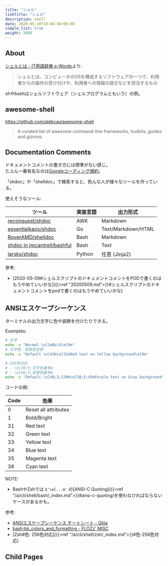 ```yaml
---
title: "シェル"
linkTitle: "シェル"
description: shell
date: 2020-05-10T18:04:56+09:00
simple_list: true
weight: 2000
---
```


## About

[シェルとは - IT用語辞典 e-Words](http://e-words.jp/w/%E3%82%B7%E3%82%A7%E3%83%AB.html)より:

> シェルとは、コンピュータのOSを構成するソフトウェアの一つで、利用者からの操作の受け付けや、利用者への情報の提示などを担当するもの

shやbashはシェルソフトウェア（シェルプログラムともいう）の例。

## awesome-shell

https://github.com/alebcay/awesome-shell

> A curated list of awesome command-line frameworks, toolkits, guides and gizmos.

## Documentation Comments

ドキュメントコメントの書き方には標準がない感じ。  
たぶん一番有名なのは[Googleコーディング規約](https://google.github.io/styleguide/shellguide.html#s4.1-file-header)。

「shdoc」や「shelldoc」で検索すると、色んな人が様々なツールを作っている。

使えそうなツール:

 ツール | 実装言語 | 出力形式
--------|----------|----------
 [reconquest/shdoc](https://github.com/reconquest/shdoc) | AWK | Markdown
 [essentialkaos/shdoc](https://github.com/essentialkaos/shdoc) | Go | Text/Markdown/HTML
 [RoverAMD/shelldoc](https://gitlab.com/RoverAMD/shelldoc) | Bash | Markdown
 [shdoc in jmcantrell/bashful](https://github.com/jmcantrell/bashful/blob/master/bin/shdoc) | Bash | Text
 [larsks/shdoc](https://github.com/larsks/shdoc) | Python | 任意 (Jinja2)

参考:

- [2020-05-09#シェルスクリプトのドキュメントコメントをPODで書くのはもうやめていいかな]({{<ref "20200509.md">}}#シェルスクリプトのドキュメントコメントをpodで書くのはもうやめていいかな)

## ANSIエスケープシーケンス

ターミナルの出力文字に色や装飾を付けたりできる。

Examples:

```sh
# 太字
echo -e "Normal \e[1mBold\e[0m"
# 文字色、背景色変更
echo -e "Default \e[43m\e[31mRed text on Yellow background\e[0m"

# 256色対応
# - \e[38;5;文字色番号m
# - \e[48;5;背景色番号m
echo -e "Default \e[48;5;239m\e[38;5;93mPurple text on Gray background\e[0m"
```

コードの例:

 Code | 効果
------|------
 0 | Reset all attributes
 1 | Bold/Bright
 31 | Red text
 32 | Green text
 33 | Yellow text
 34 | Blue text
 35 | Magenta text
 36 | Cyan text

NOTE:

- BashやZshでは `$'\e[...m'` の[ANSI-C Quoting]({{<ref "/a/cli/shell/bash/_index.md">}}#ansi-c-quoting)を使わなければならないケースがあるかも。

参考:

- [ANSIエスケープシーケンス チートシート - Qiita](https://qiita.com/PruneMazui/items/8a023347772620025ad6)
- [bash:tip_colors_and_formatting - FLOZz' MISC](https://misc.flogisoft.com/bash/tip_colors_and_formatting)
- [Zsh#色: 256色対応]({{<ref "/a/cli/shell/zsh/_index.md">}}#色-256色対応)

## Child Pages
